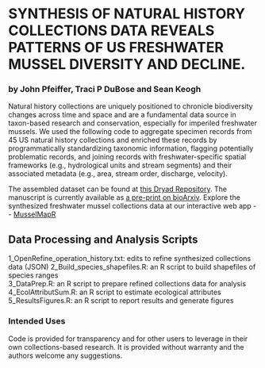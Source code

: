 # SYNTHESIS OF NATURAL HISTORY COLLECTIONS DATA REVEALS PATTERNS OF US FRESHWATER MUSSEL DIVERSITY AND DECLINE.
### by John Pfeiffer, Traci P DuBose and Sean Keogh
Natural history collections are uniquely positioned to chronicle biodiversity changes across time and space and are a fundamental data source in taxon-based research and conservation, especially for imperiled freshwater mussels. We used the following code to aggregate specimen records from 45 US natural history collections and enriched these records by programmatically standardizing taxonomic information, flagging potentially problematic records, and joining records with freshwater-specific spatial frameworks (e.g., hydrological units and stream segments) and their associated metadata (e.g., area, stream order, discharge,
velocity). 

The assembled dataset can be found at [this Dryad Repository](https://datadryad.org/stash/dataset/doi:10.5061/dryad.c2fqz61cg).
The manuscript is currently available as [a pre-print on bioArxiv](https://www.biorxiv.org/content/10.1101/2022.09.22.509037v1).
Explore the synthesized freshwater mussel collections data at our interactive web app -- [MusselMapR](https://musselmapr.shinyapps.io/hic_sunt_naiades/)

## Data Processing and Analysis Scripts
1_OpenRefine_operation_history.txt: edits to refine synthesized collections data (JSON)
2_Build_species_shapefiles.R: an R script to build shapefiles of species ranges  
3_DataPrep.R: an R script to prepare refined collections data for analysis  
4_EcolAttributSum.R: an R script to estimate ecological attributes  
5_ResultsFigures.R: an R script to report results and generate figures  

### Intended Uses
Code is provided for transparency and for other users to leverage in their own collections-based research. It is provided without warranty and the authors welcome any suggestions.